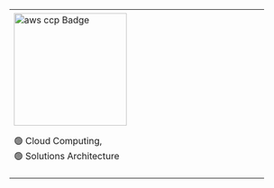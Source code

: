 <table align="center">
<tr>
    <td align="left" width="220" height="170">
        <img src="https://imgur.com/4AlvAbl.png" width="200" height="200" alt="aws ccp Badge" />
      <br> 
      <p align="left"> 🟢 Cloud Computing, <br> 🟢 Solutions Architecture </p>
    </td>
 <td align="center" width="200" height="300">
<!--         <img src="https://seeklogo.com/images/H/html5-without-wordmark-color-logo-14D252D878-seeklogo.com.png" width="45" height="45" alt="HTML" /> -->
<!--       <br>HTML -->
    </td>
</tr>
